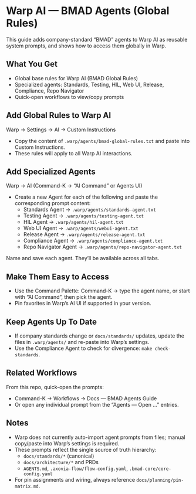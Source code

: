 # Warp AI — BMAD Agents (Global Rules)

This guide adds company-standard “BMAD” agents to Warp AI as reusable system prompts, and shows how to access them globally in Warp.

## What You Get

- Global base rules for Warp AI (BMAD Global Rules)
- Specialized agents: Standards, Testing, HIL, Web UI, Release, Compliance, Repo Navigator
- Quick-open workflows to view/copy prompts

## Add Global Rules to Warp AI

Warp → Settings → AI → Custom Instructions
- Copy the content of `.warp/agents/bmad-global-rules.txt` and paste into Custom Instructions.
- These rules will apply to all Warp AI interactions.

## Add Specialized Agents

Warp → AI (Command-K → “AI Command” or Agents UI)
- Create a new Agent for each of the following and paste the corresponding prompt content:
  - Standards Agent → `.warp/agents/standards-agent.txt`
  - Testing Agent → `.warp/agents/testing-agent.txt`
  - HIL Agent → `.warp/agents/hil-agent.txt`
  - Web UI Agent → `.warp/agents/webui-agent.txt`
  - Release Agent → `.warp/agents/release-agent.txt`
  - Compliance Agent → `.warp/agents/compliance-agent.txt`
  - Repo Navigator Agent → `.warp/agents/repo-navigator-agent.txt`

Name and save each agent. They’ll be available across all tabs.

## Make Them Easy to Access

- Use the Command Palette: Command-K → type the agent name, or start with “AI Command”, then pick the agent.
- Pin favorites in Warp’s AI UI if supported in your version.

## Keep Agents Up To Date

- If company standards change or `docs/standards/` updates, update the files in `.warp/agents/` and re-paste into Warp’s settings.
- Use the Compliance Agent to check for divergence: `make check-standards`.

## Related Workflows

From this repo, quick-open the prompts:
- Command-K → Workflows → Docs — BMAD Agents Guide
- Or open any individual prompt from the “Agents — Open …” entries.

## Notes

- Warp does not currently auto-import agent prompts from files; manual copy/paste into Warp’s settings is required.
- These prompts reflect the single source of truth hierarchy:
  - `docs/standards/*` (canonical)
  - `docs/architecture/*` and PRDs
  - `AGENTS.md`, `.axovia-flow/flow-config.yaml`, `.bmad-core/core-config.yaml`
- For pin assignments and wiring, always reference `docs/planning/pin-matrix.md`.

